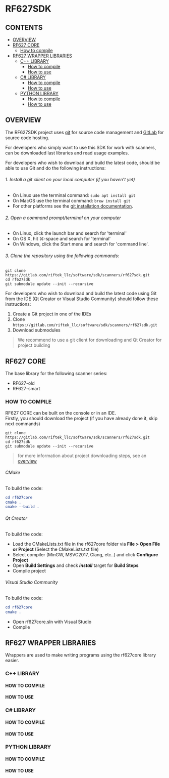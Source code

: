 # RF627SDK

## CONTENTS
- [OVERVIEW](#overview)
- [RF627 CORE](#rf627-core)
  - [How to compile](#how-to-compile)
- [RF627 WRAPPER LIBRARIES](#rf627-wrapper-libraries)
  - [C++ LIBRARY](#c-library)
    - [How to compile](#how-to-compile-1)
    - [How to use](#how-to-use)
  - [C# LIBRARY](#c-library-1)
    - [How to compile](#how-to-compile-2)
    - [How to use](#how-to-use-1)
  - [PYTHON LIBRARY](#python-library)
    - [How to compile](#how-to-compile-3)
    - [How to use](#how-to-use-2)

## OVERVIEW
The RF627SDK project uses [git](http://git-scm.com/) for source code management 
and [GitLab](https://about.gitlab.com/) for source code hosting.

For developers who simply want to use this SDK for work with scanners, can be 
downloaded last libraries and read usage examples.

For developers who wish to download and build the latest code, should be able to 
use Git and do the following instructions:
###### 1. Install a git client on your local computer (if you haven’t yet)
*  On Linux use the terminal command: `sudo apt install git`
*  On MacOS use the terminal command: `brew install git`
*  For other platforms see the [git installation documentation](https://git-scm.com/downloads).
###### 2. Open a command prompt/terminal on your computer
*  On Linux, click the launch bar and search for 'terminal'
*  On OS X, hit ⌘-space and search for 'terminal'
*  On Windows, click the Start menu and search for 'command line'.
###### 3. Clone the repository using the following commands:
```
git clone https://gitlab.com/riftek_llc/software/sdk/scanners/rf627sdk.git
cd rf627sdk
git submodule update --init --recursive
```

For developers who wish to download and build the latest code using Git from the 
IDE (Qt Creator or Visual Studio Community) should follow these instructions:
1.  Create a Git project in one of the IDEs 
2.  Clone `https://gitlab.com/riftek_llc/software/sdk/scanners/rf627sdk.git`
3.  Download submodules 

> We recommend to use a git client for downloading and Qt Creator for project building 

## RF627 CORE
The base library for the following scanner series: 
*  RF627-old
*  RF627-smart


### HOW TO COMPILE
RF627 CORE can be built on the console or in an IDE.\
Firstly, you should download the project (if you have already done it, skip next commands)
```
git clone https://gitlab.com/riftek_llc/software/sdk/scanners/rf627sdk.git
cd rf627sdk
git submodule update --init --recursive
```
> for more information about project downloading steps, see an [overview](#overview)

###### CMake
To build the code:

```CMake
cd rf627core
cmake .
cmake --build . 
```

###### Qt Creator
To build the code:
*  Load the CMakeLists.txt file in the rf627core folder via **File > Open File or Project** (Select the CMakeLists.txt file)
*  Select compiler (MinGW, MSVC2017, Clang, etc..) and click **Configure Project**
*  Open **Build Settings** and check ***install*** target for **Build Steps** 
*  Compile project

###### Visual Studio Community
To build the code:

```CMake
cd rf627core
cmake .
```
*  Open rf627core.sln with Visual Studio
*  Compile

## RF627 WRAPPER LIBRARIES
Wrappers are used to make writing programs using the rf627core library easier.

### C++ LIBRARY
#### HOW TO COMPILE
#### HOW TO USE

### C# LIBRARY
#### HOW TO COMPILE
#### HOW TO USE

### PYTHON LIBRARY
#### HOW TO COMPILE
#### HOW TO USE
